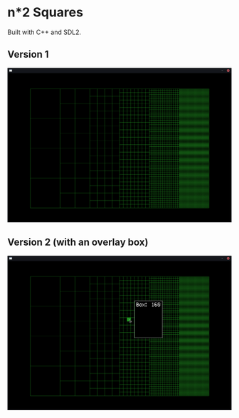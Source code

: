 # n*2 Squares
Built with C++ and SDL2.

## Version 1
![Screenshot 1](https://raw.githubusercontent.com/tomastoews/n-times-two-squares/main/v1.png?raw=true)

## Version 2 (with an overlay box)
![Screenshot 1](https://raw.githubusercontent.com/tomastoews/n-times-two-squares/main/v2.png?raw=true)

